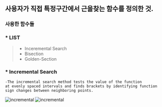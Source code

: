 ## 사용자가 직접 특정구간에서 근을찾는 함수를 정의한 것.

### 사용한 함수들

### * LIST
> * Inceremental Search
> * Bisection
> * Golden-Section

### * Incremental Search
    -The incremental search method tests the value of the function
    at evenly spaced intervals and finds brackets by identifying function
    sign changes between neighboring points.

![incremental](https://user-images.githubusercontent.com/44973398/48905933-353d6d00-eea6-11e8-96e9-fd1bd090f500.PNG)
![incremental](https://user-images.githubusercontent.com/44973398/48905932-353d6d00-eea6-11e8-8231-63917b283b77.PNG)

